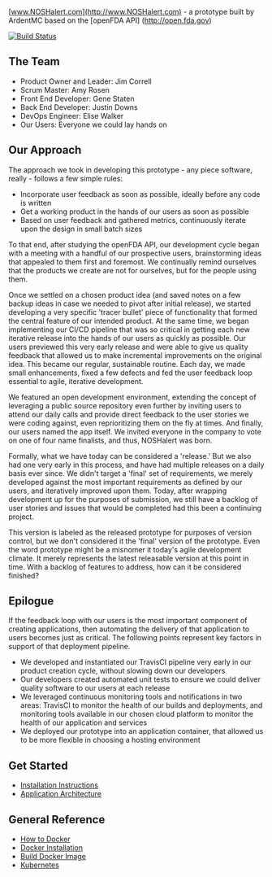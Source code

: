 [www.NOSHalert.com](http://www.NOSHalert.com) - a prototype built by ArdentMC based on the [openFDA API] (http://open.fda.gov)

[![Build Status](https://travis-ci.org/ArdentMC/openFDA-Prototype.svg?branch=master)](https://travis-ci.org/ArdentMC/openFDA-Prototype)

## The Team
* Product Owner and Leader: Jim Correll
* Scrum Master: Amy Rosen
* Front End Developer: Gene Staten
* Back End Developer: Justin Downs
* DevOps Engineer: Elise Walker
* Our Users: Everyone we could lay hands on

## Our Approach
The approach we took in developing this prototype - any piece software, really - follows a few simple rules:
* Incorporate user feedback as soon as possible, ideally before any code is written
* Get a working product in the hands of our users as soon as possible
* Based on user feedback and gathered metrics, continuously iterate upon the design in small batch sizes

To that end, after studying the openFDA API, our development cycle began with a meeting with a handful of our prospective users, brainstorming ideas that appealed to them first and foremost.  We continually remind ourselves that the products we create are not for ourselves, but for the people using them.

Once we settled on a chosen product idea (and saved notes on a few backup ideas in case we needed to pivot after initial release), we started developing a very specific 'tracer bullet' piece of functionality that formed the central feature of our intended product. At the same time, we began implementing our CI/CD pipeline that was so critical in getting each new iterative release into the hands of our users as quickly as possible.  Our users previewed this very early release and were able to give us quality feedback that allowed us to make incremental improvements on the original idea.  This became our regular, sustainable routine.  Each day, we made small enhancements, fixed a few defects and fed the user feedback loop essential to agile, iterative development.

We featured an open development environment, extending the concept of leveraging a public source repository even further by inviting users to attend our daily calls and provide direct feedback to the user stories we were coding against, even reprioritizing them on the fly at times.  And finally, our users named the app itself.  We invited everyone in the company to vote on one of four name finalists, and thus, NOSHalert was born.

Formally, what we have today can be considered a 'release.'  But we also had one very early in this process, and have had multiple releases on a daily basis ever since.  We didn't target a 'final' set of requirements, we merely developed against the most important requirements as defined by our users, and iteratively improved upon them.  Today, after wrapping development up for the purposes of submission, we still have a backlog of user stories and issues that would be completed had this been a continuing project.

This version is labeled as the released prototype for purposes of version control, but we don't considered it the 'final' version of the prototype.  Even the word prototype might be a misnomer it today's agile development climate.  It merely represents the latest releasable version at this point in time.  With a backlog of features to address, how can it be considered finished?

## Epilogue
If the feedback loop with our users is the most important component of creating applications, then automating the delivery of that application to users becomes just as critical. The following points represent key factors in support of that deployment pipeline.

* We developed and instantiated our TravisCI pipeline very early in our product creation cycle, without slowing down our developers
* Our developers created automated unit tests to ensure we could deliver quality software to our users at each release
* We leveraged continuous monitoring tools and notifications in two areas:  TravisCI to monitor the health of our builds and deployments, and monitoring tools available in our chosen cloud platform to monitor the health of our application and services
* We deployed our prototype into an application container, that allowed us to be more flexible in choosing a hosting environment

## Get Started
* [Installation Instructions](https://github.com/ArdentMC/openFDA-Prototype/blob/master/documents/InstallationReadMe.md)
* [Application Architecture](https://github.com/ArdentMC/openFDA-Prototype/blob/master/documents/AppArchitectureReadMe.md)

## General Reference
* [How to Docker](https://github.com/ArdentMC/openFDA-Prototype/blob/master/documents/HowToDocker.md)
 * [Docker Installation](https://github.com/ArdentMC/openFDA-Prototype/blob/master/documents/DockerInstallationReadMe.md)
 * [Build Docker Image](https://github.com/ArdentMC/openFDA-Prototype/blob/master/documents/BuildDockerImage.md)
* [Kubernetes](https://github.com/ArdentMC/openFDA-Prototype/blob/master/documents/BuildDockerImage.md)
